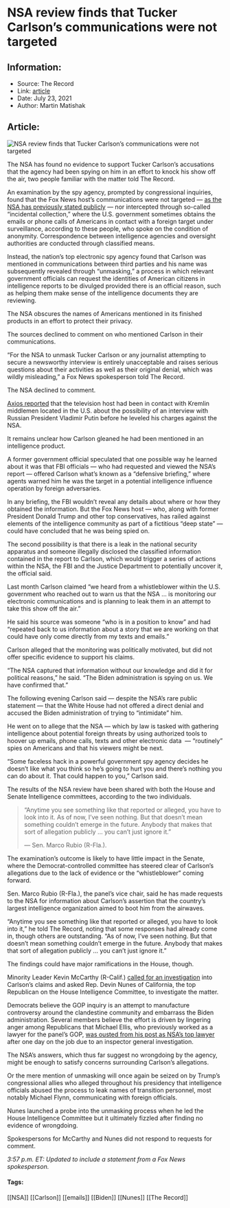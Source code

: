 # NSA review finds that Tucker Carlson’s communications were not targeted
### 

## Information:
+ Source: The Record
+ Link: [article](https://therecord.media/nsa-review-finds-that-tucker-carlsons-communications-were-not-targeted/)
+ Date: July 23, 2021
+ Author: Martin Matishak


## Article:
![NSA review finds that Tucker Carlson’s communications were not targeted](https://therecord.media/wp-content/uploads/2021/07/Tucker_Carlson_32618445308-1.jpg)

The NSA has found no evidence to support Tucker Carlson’s accusations that the agency had been spying on him in an effort to knock his show off the air, two people familiar with the matter told The Record.


An examination by the spy agency, prompted by congressional inquiries, found that the Fox News host’s communications were not targeted — [as the NSA has previously stated publicly](https://twitter.com/NSAGov/status/1410025399032193027?s=20) — nor intercepted through so-called “incidental collection,” where the U.S. government sometimes obtains the emails or phone calls of Americans in contact with a foreign target under surveillance, according to these people, who spoke on the condition of anonymity. Correspondence between intelligence agencies and oversight authorities are conducted through classified means.


Instead, the nation’s top electronic spy agency found that Carlson was mentioned in communications between third parties and his name was subsequently revealed through “unmasking,” a process in which relevant government officials can request the identities of American citizens in intelligence reports to be divulged provided there is an official reason, such as helping them make sense of the intelligence documents they are reviewing.


The NSA obscures the names of Americans mentioned in its finished products in an effort to protect their privacy. 


The sources declined to comment on who mentioned Carlson in their communications.


“For the NSA to unmask Tucker Carlson or any journalist attempting to secure a newsworthy interview is entirely unacceptable and raises serious questions about their activities as well as their original denial, which was wildly misleading,” a Fox News spokesperson told The Record.


The NSA declined to comment.





[Axios reported](https://www.axios.com/tucker-carlson-putin-interview-surveillance-c9952d7c-33d7-45e9-be68-2ba4c3817f98.html) that the television host had been in contact with Kremlin middlemen located in the U.S. about the possibility of an interview with Russian President Vladimir Putin before he leveled his charges against the NSA.


It remains unclear how Carlson gleaned he had been mentioned in an intelligence product.


A former government official speculated that one possible way he learned about it was that FBI officials — who had requested and viewed the NSA’s report — offered Carlson what’s known as a “defensive briefing,” where agents warned him he was the target in a potential intelligence influence operation by foreign adversaries.


In any briefing, the FBI wouldn’t reveal any details about where or how they obtained the information. But the Fox News host — who, along with former President Donald Trump and other top conservatives, has railed against elements of the intelligence community as part of a fictitious “deep state” — could have concluded that he was being spied on.


The second possibility is that there is a leak in the national security apparatus and someone illegally disclosed the classified information contained in the report to Carlson, which would trigger a series of actions within the NSA, the FBI and the Justice Department to potentially uncover it, the official said.





Last month Carlson claimed “we heard from a whistleblower within the U.S. government who reached out to warn us that the NSA … is monitoring our electronic communications and is planning to leak them in an attempt to take this show off the air.”


He said his source was someone “who is in a position to know” and had “repeated back to us information about a story that we are working on that could have only come directly from my texts and emails.”


Carlson alleged that the monitoring was politically motivated, but did not offer specific evidence to support his claims.


“The NSA captured that information without our knowledge and did it for political reasons,” he said. “The Biden administration is spying on us. We have confirmed that.”


The following evening Carlson said — despite the NSA’s rare public statement — that the White House had not offered a direct denial and accused the Biden administration of trying to “intimidate” him.


He went on to allege that the NSA — which by law is tasked with gathering intelligence about potential foreign threats by using authorized tools to hoover up emails, phone calls, texts and other electronic data  — “routinely” spies on Americans and that his viewers might be next. 


“Some faceless hack in a powerful government spy agency decides he doesn’t like what you think so he’s going to hurt you and there’s nothing you can do about it. That could happen to you,” Carlson said.


The results of the NSA review have been shared with both the House and Senate Intelligence committees, according to the two individuals.



> “Anytime you see something like that reported or alleged, you have to look into it. As of now, I’ve seen nothing. But that doesn’t mean something couldn’t emerge in the future. Anybody that makes that sort of allegation publicly … you can’t just ignore it.”
> 
> — Sen. Marco Rubio (R-Fla.).


The examination’s outcome is likely to have little impact in the Senate, where the Democrat-controlled committee has steered clear of Carlson’s allegations due to the lack of evidence or the “whistleblower” coming forward. 


Sen. Marco Rubio (R-Fla.), the panel’s vice chair, said he has made requests to the NSA for information about Carlson’s assertion that the country’s largest intelligence organization aimed to boot him from the airwaves.


“Anytime you see something like that reported or alleged, you have to look into it,” he told The Record, noting that some responses had already come in, though others are outstanding. “As of now, I’ve seen nothing. But that doesn’t mean something couldn’t emerge in the future. Anybody that makes that sort of allegation publicly … you can’t just ignore it.”


The findings could have major ramifications in the House, though.


Minority Leader Kevin McCarthy (R-Calif.) [called for an investigation](https://www.republicanleader.gov/mccarthy-statement-on-the-national-security-agency/) into Carlson’s claims and asked Rep. Devin Nunes of California, the top Republican on the House Intelligence Committee, to investigate the matter.


Democrats believe the GOP inquiry is an attempt to manufacture controversy around the clandestine community and embarrass the Biden administration. Several members believe the effort is driven by lingering anger among Republicans that Michael Ellis, who previously worked as a lawyer for the panel’s GOP, [was ousted from his post as NSA’s top lawyer](https://therecord.media/search-begins-for-new-nsa-top-lawyer-following-a-controversial-resignation/) after one day on the job due to an inspector general investigation.


The NSA’s answers, which thus far suggest no wrongdoing by the agency, might be enough to satisfy concerns surrounding Carlson’s allegations. 


Or the mere mention of unmasking will once again be seized on by Trump’s congressional allies who alleged throughout his presidency that intelligence officials abused the process to leak names of transition personnel, most notably Michael Flynn, communicating with foreign officials.


Nunes launched a probe into the unmasking process when he led the House Intelligence Committee but it ultimately fizzled after finding no evidence of wrongdoing.


Spokespersons for McCarthy and Nunes did not respond to requests for comment.


*3:57 p.m. ET: Updated to include a statement from a Fox News spokesperson.*





#### Tags:
[[NSA]] [[Carlson]] [[emails]] [[Biden]] [[Nunes]] [[The Record]]
